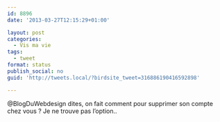 ```yaml
---
id: 8896
date: '2013-03-27T12:15:29+01:00'

layout: post
categories:
  - Vis ma vie
tags:
  - tweet
format: status
publish_social: no
guid: 'http://tweets.local/?birdsite_tweet=316886190416592898'

---
```


@BlogDuWebdesign dites, on fait comment pour supprimer son compte chez vous ? Je ne trouve pas l’option..